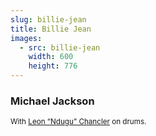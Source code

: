 ```yaml
---
slug: billie-jean
title: Billie Jean
images:
  - src: billie-jean
    width: 600
    height: 776
---
```

### Michael Jackson

<div data-player="Zi_XLOBDo_Y"></div>

<small>With [Leon “Ndugu” Chancler](https://wikipedia.org/wiki/Leon_%22Ndugu%22_Chancler "Leon Chancler on Wikipedia") on drums.</small>
